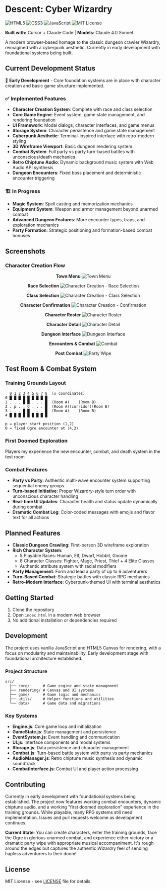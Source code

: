 # Descent: Cyber Wizardry

![HTML5](https://img.shields.io/badge/HTML5-E34F26?style=for-the-badge&logo=html5&logoColor=white)
![CSS3](https://img.shields.io/badge/CSS3-1572B6?style=for-the-badge&logo=css3&logoColor=white)
![JavaScript](https://img.shields.io/badge/JavaScript-F7DF1E?style=for-the-badge&logo=javascript&logoColor=black)
![MIT License](https://img.shields.io/badge/License-MIT-yellow.svg?style=for-the-badge)

**Built with:** Cursor + Claude Code | **Models:** Claude 4.0 Sonnet

A modern browser-based homage to the classic dungeon crawler Wizardry, reimagined with a cyberpunk aesthetic. Currently in early development with foundational systems being built.

## Current Development Status

🚧 **Early Development** - Core foundation systems are in place with character creation and basic game structure implemented.

### ✅ Implemented Features
- **Character Creation System**: Complete with race and class selection
- **Core Game Engine**: Event system, game state management, and rendering foundation
- **UI Framework**: Modal dialogs, character interfaces, and game menus
- **Storage System**: Character persistence and game state management
- **Cyberpunk Aesthetic**: Terminal-inspired interface with retro-modern styling
- **3D Wireframe Viewport**: Basic dungeon rendering system
- **Combat System**: Full party vs party turn-based battles with unconscious/death mechanics
- **Retro Chiptune Audio**: Dynamic background music system with Web Audio API synthesis
- **Dungeon Encounters**: Fixed boss placement and deterministic encounter triggering

### 🏗️ In Progress
- **Magic System**: Spell casting and memorization mechanics
- **Equipment System**: Weapon and armor management beyond unarmed combat
- **Advanced Dungeon Features**: More encounter types, traps, and exploration mechanics
- **Party Formation**: Strategic positioning and formation-based combat bonuses

## Screenshots

### Character Creation Flow
<div align="center">

**Town Menu**
![Town Menu](assets/readme/town-menu.jpg)

**Race Selection**
![Character Creation - Race Selection](assets/readme/cc-race.jpg)

**Class Selection**
![Character Creation - Class Selection](assets/readme/cc-class.jpg)

**Character Confirmation**
![Character Creation - Confirmation](assets/readme/cc-confirmation.jpg)

**Character Roster**
![Character Roster](assets/readme/character-roster.jpg)

**Character Detail**
![Character Detail](assets/readme/character-detail.jpg)

**Dungeon Interface**
![Dungeon Interface](assets/readme/dungeon-preview.jpg)

**Encounters & Combat**
![Combat](assets/readme/combat.jpg)

**Post Combat**
![Party Wipe](assets/readme/combat-partywipe.jpg)

</div>

## Test Room & Combat System

### Training Grounds Layout
```text
  0 1 2 3 4 5 6 7 8  (x coordinates)
0 █ █ █ █ █ █ █ █ █  
1 . . . █ █ . . . █  (Room A)    (Room B)
2 . p . . O . . . █  (Room A)(corridor)(Room B)
3 . . . █ █ . . . █  (Room A)    (Room B)
4 █ █ █ █ █ █ █ █ █  

p = player start position (1,2)
O = fixed Ogre encounter at (4,2)
```

### First Doomed Exploration
Players my experience the new encounter, combat, and death system in the test room

### Combat Features
- **Party vs Party**: Authentic multi-wave encounter system supporting sequential enemy groups
- **Turn-based Initiative**: Proper Wizardry-style turn order with unconscious character handling
- **Real-time UI Updates**: Character health and status update dynamically during combat
- **Dramatic Combat Log**: Color-coded messages with emojis and flavor text for all actions

## Planned Features

- **Classic Dungeon Crawling**: First-person 3D wireframe exploration
- **Rich Character System**:
  - 5 Playable Races: Human, Elf, Dwarf, Hobbit, Gnome
  - 8 Character Classes: Fighter, Mage, Priest, Thief + 4 Elite Classes
  - Authentic attribute system with racial modifiers
- **Party Management**: Form and lead a party of up to 6 adventurers
- **Turn-Based Combat**: Strategic battles with classic RPG mechanics
- **Retro-Modern Interface**: Cyberpunk-themed UI with terminal aesthetics

## Getting Started

1. Clone the repository
2. Open `index.html` in a modern web browser
3. No additional installation or dependencies required

## Development

The project uses vanilla JavaScript and HTML5 Canvas for rendering, with a focus on modularity and maintainability. Early development stage with foundational architecture established.

### Project Structure
```
src/
  ├── core/      # Game engine and state management
  ├── rendering/ # Canvas and UI systems
  ├── game/      # Game logic and mechanics
  ├── utils/     # Helper functions and utilities
  └── data/      # Game data and migrations
```

### Key Systems
- **Engine.js**: Core game loop and initialization
- **GameState.js**: State management and persistence
- **EventSystem.js**: Event handling and communication
- **UI.js**: Interface components and modal systems
- **Storage.js**: Data persistence and character management
- **Combat.js**: Turn-based battle system with party vs party mechanics
- **AudioManager.js**: Retro chiptune music synthesis and dynamic soundtrack
- **CombatInterface.js**: Combat UI and player action processing

## Contributing

Currently in early development with foundational systems being established. The project now features working combat encounters, dynamic chiptune audio, and a working "first doomed exploration" experience in the training grounds. While playable, many RPG systems still need implementation. Issues and pull requests welcome as development continues.

**Current State**: You can create characters, enter the training grounds, face the Ogre in glorious unarmed combat, and experience either victory or a dramatic party wipe with appropriate musical accompaniment. It's rough around the edges but captures the authentic Wizardry feel of sending hapless adventurers to their doom!

## License

MIT License - see [LICENSE](LICENSE) file for details.